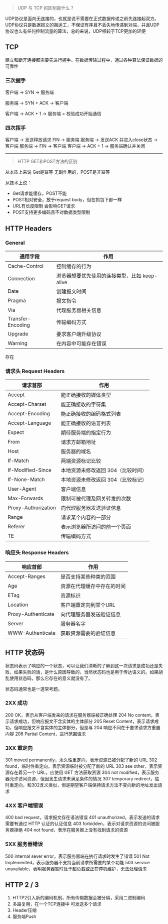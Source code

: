 > UDP 与 TCP 的区别是什么？

UDP协议是面向无连接的，也就是说不需要在正式数据传递之前先连接起双方。
UDP协议只是数据报文的搬运工，不保证有序且不丢失地传递到对端，并且UDP协议也么有任何控制流量的算法，总的来说，UDP相较于TCP更加的轻便


## TCP

建立和断开连接都需要先进行握手。在数据传输过程中，通过各种算法保证数据的可靠性

### 三次握手

客户端 -> SYN -> 服务端

服务端 -> SYN + ACK -> 客户端

客户端 -> ACK + 1 -> 服务端 = 校验成功开始通信


### 四次挥手

客户端 -> 发送释放请求 FIN -> 服务端
服务端 -> 发送ACK 并进入close状态 -> 客户端
服务端 -> FIN -> 客户端
客户端 -> ACK + 1 -> 服务端确认并关闭

---

> HTTP GET和POST方法的区别

从本质上来说 Get是幂等 无副作用的，POST是非幂等

从技术上说：

- Get请求能缓存，POST不能
- POST相对安全，放于request body，但在抓包下都一样
- URL有长度限制 会影响GET请求
- POST支持更多编码且不对数据类型限制

## HTTP Headers

### General

|通用字段|作用|
|-------|----|
|Cache-Control|	控制缓存的行为|
|Connection|	浏览器想要优先使用的连接类型，比如 keep-alive|
|Date	|创建报文时间|
|Pragma|	报文指令|
|Via|	代理服务器相关信息|
|Transfer-Encoding|	传输编码方式|
|Upgrade|	要求客户端升级协议|
|Warning|	在内容中可能存在错误|

存在

### 请求头 Request Headers

|请求首部|作用|
|-------|----|
|Accept|	能正确接收的媒体类型|
|Accept-Charset|	能正确接收的字符集|
|Accept-Encoding|	能正确接收的编码格式列表|
|Accept-Language|	能正确接收的语言列表|
|Expect|	期待服务端的指定行为|
|From|	请求方邮箱地址|
|Host|	服务器的域名|
|If-Match|	两端资源标记比较|
|If-Modified-Since|	本地资源未修改返回 304（比较时间）|
|If-None-Match|	本地资源未修改返回 304（比较标记）|
|User-Agent|	客户端信息|
|Max-Forwards|	限制可被代理及网关转发的次数|
|Proxy-Authorization|	向代理服务器发送验证信息|
|Range|	请求某个内容的一部分|
|Referer|	表示浏览器所访问的前一个页面|
|TE|	传输编码方式|

### 响应头 Response Headers

|响应首部|	作用|
|------|-------|
|Accept-Ranges	|是否支持某些种类的范围|
|Age	|资源在代理缓存中存在的时间|
|ETag	|资源标识|
|Location	|客户端重定向到某个URL|
|Proxy-Authenticate	|向代理服务器发送验证信息|
|Server	|服务器名字|
|WWW-Authenticate	|获取资源需要的验证信息|

## HTTP 状态码

状态码表示了响应的一个状态，可以让我们清晰的了解到这一次请求是成功还是失败，如果失败的话，是什么原因导致的，当然状态码也是用于传达语义的。如果胡乱使用状态码，那么它存在的意义就没有了。

状态码通常也是一道常考题。

### 2XX 成功

200 OK，表示从客户端发来的请求在服务器端被正确处理
204 No content，表示请求成功，但响应报文不含实体的主体部分
205 Reset Content，表示请求成功，但响应报文不含实体的主体部分，但是与 204 响应不同在于要求请求方重置内容
206 Partial Content，进行范围请求

### 3XX 重定向

301 moved permanently，永久性重定向，表示资源已被分配了新的 URL
302 found，临时性重定向，表示资源临时被分配了新的 URL
303 see other，表示资源存在着另一个 URL，应使用 GET 方法获取资源
304 not modified，表示服务器允许访问资源，但因发生请求未满足条件的情况
307 temporary redirect，临时重定向，和302含义类似，但是期望客户端保持请求方法不变向新的地址发出请求

### 4XX 客户端错误

400 bad request，请求报文存在语法错误
401 unauthorized，表示发送的请求需要有通过 HTTP 认证的认证信息
403 forbidden，表示对请求资源的访问被服务器拒绝
404 not found，表示在服务器上没有找到请求的资源

### 5XX 服务器错误

500 internal sever error，表示服务器端在执行请求时发生了错误
501 Not Implemented，表示服务器不支持当前请求所需要的某个功能
503 service unavailable，表明服务器暂时处于超负载或正在停机维护，无法处理请求

## HTTP 2 / 3

1. HTTP2引入新的编码机制，所有传输数据会被分隔，采用二进制编码
2. 多路复用，在一个TCP连接中 可发送多个请求
3. Header压缩
4. 服务端Push
